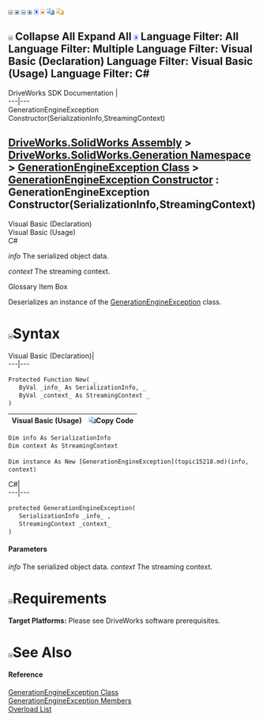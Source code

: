 ![](dotnetimages/collapse.gif) ![](dotnetimages/expand.gif) ![](dotnetimages/collapse.gif) ![](dotnetimages/expand.gif) ![](dotnetimages/drpdown.gif) ![](dotnetimages/drpdown_orange.gif) ![](dotnetimages/copycode.gif) ![](dotnetimages/copycodeHighlight.gif)

![](dotnetimages/collapse.gif) Collapse All Expand All ![](dotnetimages/drpdown.gif) Language Filter: All  Language Filter: Multiple  Language Filter: Visual Basic (Declaration) Language Filter: Visual Basic (Usage) Language Filter: C#  
---  
DriveWorks SDK Documentation  |   
---|---  
GenerationEngineException Constructor(SerializationInfo,StreamingContext)   
  
[DriveWorks.SolidWorks Assembly](topic13342.md) > [DriveWorks.SolidWorks.Generation Namespace](topic15094.md) > [GenerationEngineException Class](topic15218.md) > [GenerationEngineException Constructor](topic15224.md) : GenerationEngineException Constructor(SerializationInfo,StreamingContext)  
---  
  
Visual Basic (Declaration)    
Visual Basic (Usage)    
C# 

_info_
    The serialized object data.

_context_
    The streaming context.

Glossary Item Box

Deserializes an instance of the [GenerationEngineException](topic15218.md) class. 

# ![](dotnetimages/collapse.gif)Syntax

Visual Basic (Declaration)|   
---|---  
      
    
    Protected Function New( _
       ByVal _info_ As SerializationInfo, _
       ByVal _context_ As StreamingContext _
    )  
  
Visual Basic (Usage)| ![](dotnetimages/copycode.gif)Copy Code  
---|---  
      
    
    Dim info As SerializationInfo
    Dim context As StreamingContext
     
    Dim instance As New [GenerationEngineException](topic15218.md)(info, context)  
  
C#|   
---|---  
      
    
    protected GenerationEngineException( 
       SerializationInfo _info_ ,
       StreamingContext _context_
    )  
  
#### Parameters

 _info_
    The serialized object data.
_context_
    The streaming context.

# ![](dotnetimages/collapse.gif)Requirements

**Target Platforms:** Please see DriveWorks software prerequisites.

# ![](dotnetimages/collapse.gif)See Also

#### Reference

[GenerationEngineException Class](topic15218.md)   
[GenerationEngineException Members](topic15219.md)   
[Overload List](topic15224.md)


